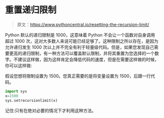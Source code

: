 # 重置递归限制

> 原文：<https://www.pythoncentral.io/resetting-the-recursion-limit/>

Python 默认的递归限制是 1000，这意味着 Python 不会让一个函数对自身调用超过 1000 次，这对大多数人来说可能已经足够了。这种限制之所以存在，是因为允许递归发生 1000 次以上并不完全有利于轻量级代码。但是，如果您发现自己需要更高的递归限制，有一种方法可以覆盖默认限制，并将其重置为您选择的一个数字。不建议这样做，因为这样肯定会降低代码的速度，但是在需要这样做的时候，你可以这样做:

假设您想将限制设置为 1500。您真正需要的是将变量设置为 1500，后跟一行代码。

```py
import sys
x=1500
sys.setrecursionlimit(x)
```

记住:只有在绝对必要的情况下才利用这种方法。